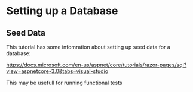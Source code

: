 # Setting up a Database

## Seed Data
This tutorial has some infomration about setting up seed data for a database:

https://docs.microsoft.com/en-us/aspnet/core/tutorials/razor-pages/sql?view=aspnetcore-3.0&tabs=visual-studio

This may be usefull for running functional tests
